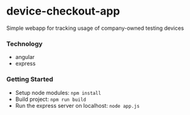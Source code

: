 # device-checkout-app
Simple webapp for tracking usage of company-owned testing devices

### Technology
- angular
- express

### Getting Started
- Setup node modules: ```npm install```
- Build project: ```npm run build```
- Run the express server on localhost: ```node app.js```